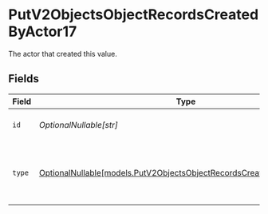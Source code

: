 # PutV2ObjectsObjectRecordsCreatedByActor17

The actor that created this value.


## Fields

| Field                                                                                                                                | Type                                                                                                                                 | Required                                                                                                                             | Description                                                                                                                          |
| ------------------------------------------------------------------------------------------------------------------------------------ | ------------------------------------------------------------------------------------------------------------------------------------ | ------------------------------------------------------------------------------------------------------------------------------------ | ------------------------------------------------------------------------------------------------------------------------------------ |
| `id`                                                                                                                                 | *OptionalNullable[str]*                                                                                                              | :heavy_minus_sign:                                                                                                                   | An ID to identify the actor.                                                                                                         |
| `type`                                                                                                                               | [OptionalNullable[models.PutV2ObjectsObjectRecordsCreatedByActorType17]](../models/putv2objectsobjectrecordscreatedbyactortype17.md) | :heavy_minus_sign:                                                                                                                   | The type of actor. [Read more information on actor types here](/docs/actors).                                                        |